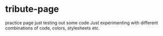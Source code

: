 # tribute-page
practice page just testing out some code
Just experimenting with different combinations of code, colors, stylesheets etc.
